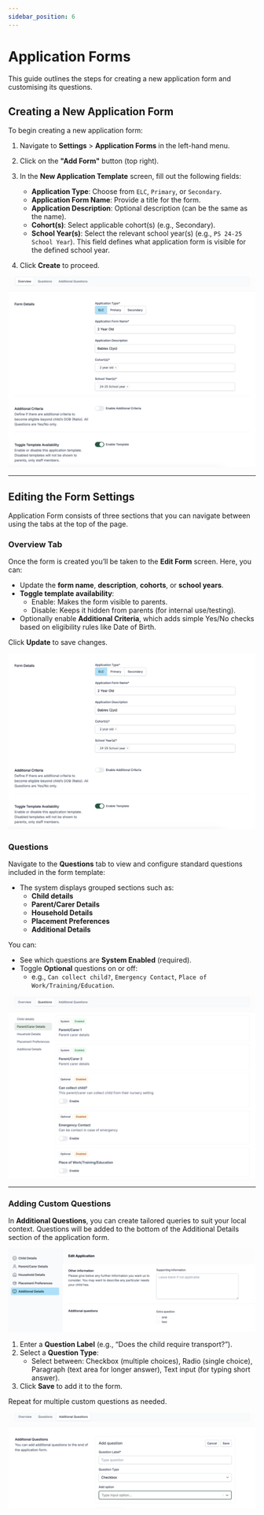 ```yaml
---
sidebar_position: 6
---
```


# Application Forms

This guide outlines the steps for creating a new application form and customising its questions.

## Creating a New Application Form

To begin creating a new application form:

1. Navigate to **Settings** > **Application Forms** in the left-hand menu.
2. Click on the **"Add Form"** button (top right).
3. In the **New Application Template** screen, fill out the following fields:

   - **Application Type**: Choose from `ELC`, `Primary`, or `Secondary`.
   - **Application Form Name**: Provide a title for the form.
   - **Application Description**: Optional description (can be the same as the name).
   - **Cohort(s)**: Select applicable cohort(s) (e.g., Secondary).
   - **School Year(s)**: Select the relevant school year(s) (e.g., `PS 24-25 School Year`). This field defines what application form is visible for the defined school year.

4. Click **Create** to proceed.

![New Form Creation](./img/new-form.png)

---

## Editing the Form Settings

Application Form consists of three sections that you can navigate between using the tabs at the top of the page.

### Overview Tab

Once the form is created you’ll be taken to the **Edit Form** screen. Here, you can:
   - Update the **form name**, **description**, **cohorts**, or **school years**.
   - **Toggle template availability**:
     - Enable: Makes the form visible to parents.
     - Disable: Keeps it hidden from parents (for internal use/testing).
   - Optionally enable **Additional Criteria**, which adds simple Yes/No checks based on eligibility rules like Date of Birth.

Click **Update** to save changes.

![Edit Form](./img/edit-form.png)

### Questions

Navigate to the **Questions** tab to view and configure standard questions included in the form template:

- The system displays grouped sections such as:
  - **Child details**
  - **Parent/Carer Details**
  - **Household Details**
  - **Placement Preferences**
  - **Additional Details**

You can:
- See which questions are **System Enabled** (required).
- Toggle **Optional** questions on or off:
  - e.g., `Can collect child?`, `Emergency Contact`, `Place of Work/Training/Education`.

![Template Questions](./img/questions.png)

---

### Adding Custom Questions

In **Additional Questions**, you can create tailored queries to suit your local context. Questions will be added to the bottom of the Additional Details section of the application form.

![Additional Details](./img/parent-form.png)

1. Enter a **Question Label** (e.g., “Does the child require transport?”).
2. Select a **Question Type**:
   - Select between: Checkbox (multiple choices), Radio (single choice), Paragraph (text area for longer answer), Text input (for typing short answer).
3. Click **Save** to add it to the form.

Repeat for multiple custom questions as needed.

![Add Additional Questions](./img/additional-questions.png)

